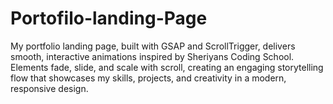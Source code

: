 # Portofilo-landing-Page
My portfolio landing page, built with GSAP and ScrollTrigger, delivers smooth, interactive animations inspired by Sheriyans Coding School. Elements fade, slide, and scale with scroll, creating an engaging storytelling flow that showcases my skills, projects, and creativity in a modern, responsive design.
